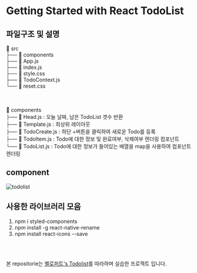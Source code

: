 # Getting Started with React TodoList
## 파일구조 및 설명 <br>
<p>
📁 src <br>
├── 📁 components <br>
├── 📄 App.js <br>
├── 📄 index.js <br>
├── 📄 style.css <br>
├── 📄 TodoContext.js  <br>
└── 📄 reset.css  <br>

 <br> <br>
📁 components <br>
├── 📄 Head.js          : 오늘 날짜, 남은 TodoList 갯수 반환 <br>
├── 📄 Template.js      : 최상위 레이아웃  <br>
├── 📄 TodoCreate.js    : 하단 +버튼을 클릭하여 새로운 Todo를 등록 <br>
├── 📄 TodoItem.js      : Todo에 대한 정보 및 완료여부, 삭제여부 렌더링 컴포넌트 <br>
└── 📄 TodoList.js      : Todo에 대한 정보가 들어있는 배열을 map을 사용하여 컴포넌트 렌더링 <br>
</p>

## component 
![todolist](https://user-images.githubusercontent.com/101608868/163796541-110ee1cb-d80f-4de8-9e4d-84a85745fdcf.png)

## 사용한 라이브러리 모음 <br>
 1. npm i styled-components<br> 
 2. npm install -g react-native-rename<br>
 3. npm install react-icons --save
<br>
<br> 

본 repositorie는 [벨로퍼트's Todolist](https://github.com/velopert/react-tutorial.git)를 따라하며 실습한 프로젝트 입니다.<br>

